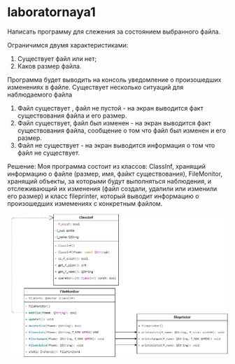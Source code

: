 # laboratornaya1
Написать программу для слежения за состоянием выбранного файла.

Ограничимся  двумя характеристиками:
1. Существует файл или нет;
2. Каков размер файла.

Программа будет выводить на консоль уведомление о произошедших изменениях в файле.
Существует несколько ситуаций для наблюдаемого файла

1. Файл существует , файл не  пустой - на экран выводится факт существования файла и его  размер.
2. Файл существует, файл был изменен - на экран выводится факт существования файла, сообщение о том что файл был изменен и его размер.  
3. Файл не существует - на экран выводится информация о том что файл не существует.

Решение:
Моя программа состоит из классов: ClassInf, хранящий информацию о файле (размер, имя, файкт существования), 
FileMonitor, хранящий объекты, за которыми будут выполняться наблюдения, и отслеживающий их изменения (файл создали, удалили или изменили его размер)
и класс fileprinter, который выводит информацию о произошедших измемениях с конкретным файлом.

![Image alt](https://github.com/katerrincha/laboratornaya1/blob/master/UML%20laboratornaya1%20(2).png)
